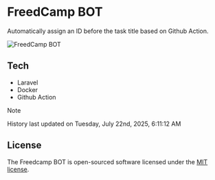 # FreedCamp BOT

Automatically assign an ID before the task title based on Github Action.

![FreedCamp BOT](https://repository-images.githubusercontent.com/737932867/7d34798b-2680-471c-b089-a78a718d3d6a)

## Tech

- Laravel
- Docker
- Github Action

> [!NOTE]  
> History last updated on Tuesday, July 22nd, 2025, 6:11:12 AM

## License

The Freedcamp BOT is open-sourced software licensed under the [MIT license](https://opensource.org/licenses/MIT).
